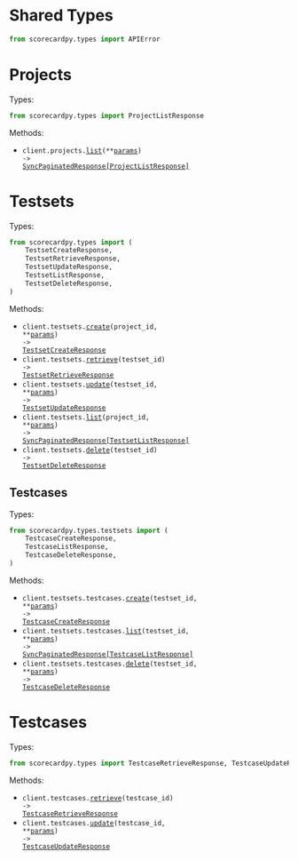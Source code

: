 # Shared Types

```python
from scorecardpy.types import APIError
```

# Projects

Types:

```python
from scorecardpy.types import ProjectListResponse
```

Methods:

- <code title="get /projects">client.projects.<a href="./src/scorecardpy/resources/projects.py">list</a>(\*\*<a href="src/scorecardpy/types/project_list_params.py">params</a>) -> <a href="./src/scorecardpy/types/project_list_response.py">SyncPaginatedResponse[ProjectListResponse]</a></code>

# Testsets

Types:

```python
from scorecardpy.types import (
    TestsetCreateResponse,
    TestsetRetrieveResponse,
    TestsetUpdateResponse,
    TestsetListResponse,
    TestsetDeleteResponse,
)
```

Methods:

- <code title="post /projects/{projectId}/testsets">client.testsets.<a href="./src/scorecardpy/resources/testsets/testsets.py">create</a>(project_id, \*\*<a href="src/scorecardpy/types/testset_create_params.py">params</a>) -> <a href="./src/scorecardpy/types/testset_create_response.py">TestsetCreateResponse</a></code>
- <code title="get /testsets/{testsetId}">client.testsets.<a href="./src/scorecardpy/resources/testsets/testsets.py">retrieve</a>(testset_id) -> <a href="./src/scorecardpy/types/testset_retrieve_response.py">TestsetRetrieveResponse</a></code>
- <code title="patch /testsets/{testsetId}">client.testsets.<a href="./src/scorecardpy/resources/testsets/testsets.py">update</a>(testset_id, \*\*<a href="src/scorecardpy/types/testset_update_params.py">params</a>) -> <a href="./src/scorecardpy/types/testset_update_response.py">TestsetUpdateResponse</a></code>
- <code title="get /projects/{projectId}/testsets">client.testsets.<a href="./src/scorecardpy/resources/testsets/testsets.py">list</a>(project_id, \*\*<a href="src/scorecardpy/types/testset_list_params.py">params</a>) -> <a href="./src/scorecardpy/types/testset_list_response.py">SyncPaginatedResponse[TestsetListResponse]</a></code>
- <code title="delete /testsets/{testsetId}">client.testsets.<a href="./src/scorecardpy/resources/testsets/testsets.py">delete</a>(testset_id) -> <a href="./src/scorecardpy/types/testset_delete_response.py">TestsetDeleteResponse</a></code>

## Testcases

Types:

```python
from scorecardpy.types.testsets import (
    TestcaseCreateResponse,
    TestcaseListResponse,
    TestcaseDeleteResponse,
)
```

Methods:

- <code title="post /testsets/{testsetId}/testcases">client.testsets.testcases.<a href="./src/scorecardpy/resources/testsets/testcases.py">create</a>(testset_id, \*\*<a href="src/scorecardpy/types/testsets/testcase_create_params.py">params</a>) -> <a href="./src/scorecardpy/types/testsets/testcase_create_response.py">TestcaseCreateResponse</a></code>
- <code title="get /testsets/{testsetId}/testcases">client.testsets.testcases.<a href="./src/scorecardpy/resources/testsets/testcases.py">list</a>(testset_id, \*\*<a href="src/scorecardpy/types/testsets/testcase_list_params.py">params</a>) -> <a href="./src/scorecardpy/types/testsets/testcase_list_response.py">SyncPaginatedResponse[TestcaseListResponse]</a></code>
- <code title="delete /testsets/{testsetId}/testcases">client.testsets.testcases.<a href="./src/scorecardpy/resources/testsets/testcases.py">delete</a>(testset_id, \*\*<a href="src/scorecardpy/types/testsets/testcase_delete_params.py">params</a>) -> <a href="./src/scorecardpy/types/testsets/testcase_delete_response.py">TestcaseDeleteResponse</a></code>

# Testcases

Types:

```python
from scorecardpy.types import TestcaseRetrieveResponse, TestcaseUpdateResponse
```

Methods:

- <code title="get /testcases/{testcaseId}">client.testcases.<a href="./src/scorecardpy/resources/testcases.py">retrieve</a>(testcase_id) -> <a href="./src/scorecardpy/types/testcase_retrieve_response.py">TestcaseRetrieveResponse</a></code>
- <code title="put /testcases/{testcaseId}">client.testcases.<a href="./src/scorecardpy/resources/testcases.py">update</a>(testcase_id, \*\*<a href="src/scorecardpy/types/testcase_update_params.py">params</a>) -> <a href="./src/scorecardpy/types/testcase_update_response.py">TestcaseUpdateResponse</a></code>
